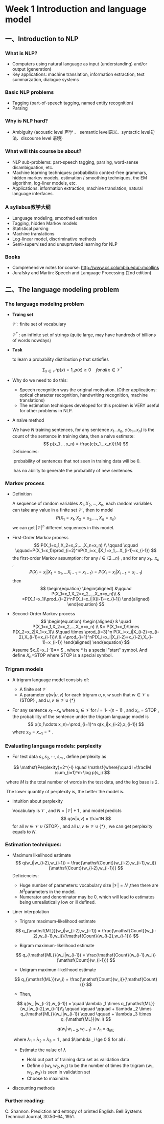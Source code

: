 # Week 1 Introduction and language model

## 一、Introduction to NLP

### What is NLP?

- Computers using natural language as input (understanding) and/or output (generation) 
- Key applications: machine translation, information extraction, text summarzation, dialogue systems

### Basic NLP problems

- Tagging (part-of-speech tagging, named entity recognition)
- Parsing

### Why is NLP hard?

- Ambiguity (acoustic level 声学 、 semantic level语义、syntactic level句法、discourse level 语境) 

### What will this course be about?

- NLP sub-problems: part-speech tagging, parsing, word-sense disambiguation, etc.
- Machine learning techniques: probabilistic context-free grammars, hidden markov models, estimation / smoothing techniques, the EM algorithm, log-liner models, etc.
- Applications: information extraction, machine translation, natural language interfaces.

### A syllabus教学大纲

- Language modeling, smoothed estimation
- Tagging, hidden Markov models
- Statistical parsing
- Machine translations
- Log-linear model, discriminative methods
- Semi-supervised and unsuprtvised learning for NLP

### Books

- Comprehensive  notes for course: http://www.cs.columbia.edu/~mcollins
- Jurafsky and Martin: Speech and Language Processing (2nd edition)



## 二、The language modeling problem

### The language modeling problem

- __Traing set__

  $\mathcal{V}$  : finite set of vocabulary

  $\mathcal{V}^{\dagger}$ : an infinite set of strings (quite large, may have hundreds of billions of words nowdays)

- **Task**

  to learn a probability distribution $p$ that satisfies 

$$
\sum_{x\in{\mathcal{V}}^\dagger} p(x) = 1, p(x)\ge0 \quad for\, all \, x \in \mathcal{V}^\dagger
$$



- Why do we need to do this:

  - Speech recognition was the original motivation. (Other applications: optical character recognition, handwriting recognition, machine translations)
  - The estimation techniques developed for this problem is VERY useful for other problems in NLP.

- A naive method

  We have $N$ training sentences, for any sentence $x_1 ... x_n$,  $c(x_1 ... x_n)$  is the count of the sentence in training data, then a naive estimate:
  $$
  p(x_1 ... x_n) = \frac{c(x_1...x_n)}{N}
  $$
   Deficiencies: 

  ​	probability of sentences that not seen in training data will be 0.

  ​	has no ability to generate the probability of new sentences.

### Markov process

- Definition 

  A sequence of random variables $X_1,X_2,...,X_n$, each random variables can take any value in a finite set $\mathcal{V}$ , then to model
  $$
  P(X_1=x_1,X_2=x_2,...,X_n=x_n)
  $$
  we can get $|\mathcal{V}|^n$ different sequences in this model. 

- First-Order Markov process
  $$
  P(X_1=x_1,X_2=x_2,...,X_n=x_n) \\ \qquad \qquad \qquad=P(X_1=x_1)\prod_{i=2}^nP(X_i=x_i|X_1=x_1,...X_{i-1}=x_{i-1})
  $$
  the first-order Markov assumption: for any $i \in \{2...n\}$ , and for any $x_1...x_n$ ,
  $$
  P(X_i=x_i|X_1=x_1,...X_{i-1}=x_{i-1}) = P(X_i=x_i|X_{i-1}=x_{i-1})
  $$
  then
  $$
  \begin{equation}
  \begin{aligned}
  &\qquad P(X_1=x_1,X_2=x_2,...,X_n=x_n)\\
  & =P(X_1=x_1)\prod_{i=2}^nP(X_i=x_i|X{i-1}=x_{i-1})
  \end{aligned}
  \end{equation}
  $$

- Second-Order Markov process
  $$
  \begin{equation}
  \begin{aligned}
  & \quad P(X_1=x_1,X_2=x_2,...,X_n=x_n) \\ 
  &= P(X_1=x_1)\times P(X_2=x_2|X_1=x_1)\\
  &\quad \times \prod_{i=3}^n P(X_i=x_i|X_{i-2}=x_{i-2},X_{i-1}=x_{i-1})\\
  & =\prod_{i=1}^nP(X_i=x_i|X_{i-2}=x_{i-2},X_{i-1}=x_{i-1})
  \end{aligned}
  \end{equation}
  $$
  Assume $x_0=x_{-1}=* $ , where $*$ is a special "start" symbol.  And define $X_n=$STOP where STOP is a special symbol. 

### Trigram models

- A trigram language model consists of:

  - A finite set $\mathcal{V}$
  - A parameter $q(w|u,v)$ for each trigram $u,v,w$ such that $w \in \mathcal{V} \cup \{\mathsf{STOP}\}$ , and $u,v\in \mathcal{V}\cup\{*\}$ 

- For any sentence $x_1\cdots x_n$ where $x_i \in \mathcal{V}$  for $i=1\cdots (n-1)$ , and $x_n=\mathsf{STOP}$ , the probability of the sentence under the trigram language model is 
  $$
  p(x_1\cdots x_n)=\prod_{i=1}^n q(x_i|x_{i-2},x_{i-1})
  $$
  where $x_0=x_{-1}=*$  .

### Evaluating language models: perplexity

- For test data $s_1,s_2,\cdots,s_m$ , define perplexity as

$$
\mathsf{Perplexity}=2^{-l} \quad \mathsf{where}\quad l=\frac1M \sum_{i=1}^m \log p(s_i)
$$

​	where $M$ is the total number of words in the test data, and the log base is 2.

​	The lower quantity of perplexity is, the better the model is.

- Intuition about perplexity

  Vocabulary is $\mathcal{V}$  , and $N=|\mathcal{V}|+1$ , and model predicts
  $$
  q(w|u,v) = \frac1N
  $$
  for all $w \in \mathcal{V} \cup \{\mathsf{STOP}\}$ , and all $u,v\in \mathcal{V}\cup\{*\}$ , we can get perplexity equals to $N$. 

### Estimation techniques:

- Maximum likelihood estimate
  $$
  q(w_i|w_{i-2},w_{i-1}) = \frac{\mathsf{Count}(w_{i-2},w_{i-1},w_i)}{\mathsf{Count}(w_{i-2},w_{i-1})}
  $$
  Deficiencies:

  - Huge number of parameters: vocabulary size $|\mathcal{V}|=N$ ,then there are $N^3$parameters in the model. 
  - Numerator and denominator may be 0, which will lead to estimates being unrealistically low or ill defined.

- Liner interpolation

  - Trigram maximum-likelihood estimate

  $$
  q_{\mathsf{ML}}(w_i|w_{i-2},w_{i-1}) = \frac{\mathsf{Count}(w_{i-2},w_{i-1},w_i)}{\mathsf{Count}(w_{i-2},w_{i-1})}
  $$

  - Bigram maximum-likelihood estimate

  $$
  q_{\mathsf{ML}}(w_i|w_{i-1}) = \frac{\mathsf{Count}(w_{i-1},w_i)}{\mathsf{Count}(w_{i-1})}
  $$

  - Unigram maximun-likelihood estimate

  $$
  q_{\mathsf{ML}}(w_i) = \frac{\mathsf{Count}(w_i)}{\mathsf{Count}()}
  $$

  - Then,
  
  $$
  q(w_i|w_{i-2},w_{i-1}) = \quad \lambda _1 \times q_{\mathsf{ML}}(w_i|w_{i-2},w_{i-1})\\
\qquad \qquad \qquad + \lambda _2 \times q_{\mathsf{ML}}(w_i|w_{i-1}) 
\qquad \qquad + \lambda _3 \times q_{\mathsf{ML}}(w_i)
  $$
  
  $$
  q(w_i|w_{i-2},w_{i-1}) = \lambda _1 \times q_{ML}
  $$

  ​	where $\lambda _1 + \lambda _2 + \lambda _3 = 1$ , and $\lambda _i \ge 0 $ for all $i$ .

  - Estimate the value of $\lambda$

    - Hold out part of training data set as validation data
    - Define $c^\prime (w_1,w_2,w_3)$ to be the number of times the trigram $(w_1,w_2,w_3)$ is seen in validation set
    - Choose  to maximize:

- discounting methods





### Further reading:

C. Shannon. Prediction and entropy of printed English. Bell Systems Technical Journal, 30:50–64, 1951.

















